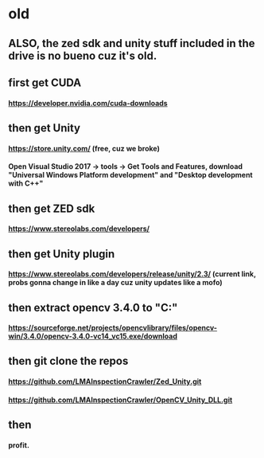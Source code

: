 # old
## ALSO, the zed sdk and unity stuff included in the drive is no bueno cuz it's old. 

## first get CUDA
#### https://developer.nvidia.com/cuda-downloads

## then get Unity
#### https://store.unity.com/ (free, cuz we broke)
#### Open Visual Studio 2017 -> tools -> Get Tools and Features, download "Universal Windows Platform development" and "Desktop development with C++"

## then get ZED sdk
#### https://www.stereolabs.com/developers/

## then get Unity plugin
#### https://www.stereolabs.com/developers/release/unity/2.3/   (current link, probs gonna change in like a day cuz unity updates like a mofo)

## then extract opencv 3.4.0 to "C:\"
#### https://sourceforge.net/projects/opencvlibrary/files/opencv-win/3.4.0/opencv-3.4.0-vc14_vc15.exe/download

## then git clone the repos
#### https://github.com/LMAInspectionCrawler/Zed_Unity.git
#### https://github.com/LMAInspectionCrawler/OpenCV_Unity_DLL.git

## then
#### profit. 
